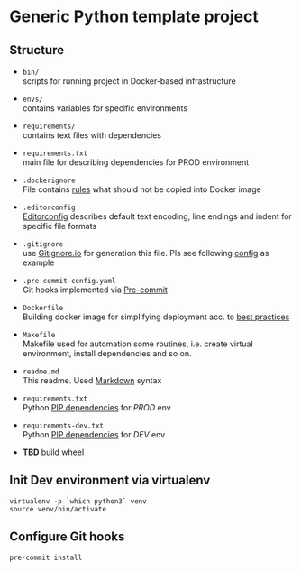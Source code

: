 # Generic Python template project

## Structure

* `bin/` <br>
    scripts for running project in Docker-based infrastructure
* `envs/` <br>
    contains variables for specific environments
* `requirements/` <br>
    contains text files with dependencies
* `requirements.txt` <br>
    main file for describing dependencies for PROD environment
* `.dockerignore` <br>
    File contains [rules][6] what should not be copied into Docker image
* `.editorconfig` <br>
    [Editorconfig][1] describes default text encoding, line endings and indent for specific file formats
* `.gitignore` <br>
    use [Gitignore.io][3] for generation this file. Pls see following [config](http://gitignore.io/api/vim,python,virtualenv,pycharm+all,jupyternotebooks,openframeworks+visualstudio) as example
* `.pre-commit-config.yaml` <br>
    Git hooks implemented via [Pre-commit][4]
* `Dockerfile` <br>
    Building docker image for simplifying deployment acc. to [best practices][5]
* `Makefile` <br>
    Makefile used for automation some routines, i.e. create virtual environment, install dependencies and so on.
* `readme.md` <br>
    This readme. Used [Markdown][2] syntax
* `requirements.txt` <br>
    Python [PIP dependencies][7] for *PROD* env
* `requirements-dev.txt` <br>
    Python [PIP dependencies][7] for *DEV* env

* **TBD** build wheel

## Init Dev environment via virtualenv

```
virtualenv -p `which python3` venv
source venv/bin/activate
```

## Configure Git hooks

```
pre-commit install
```


[1]: https://editorconfig.org/
[2]: https://github.com/adam-p/markdown-here/wiki/Markdown-Cheatsheet
[3]: http://gitignore.io/
[4]: https://pre-commit.com/
[5]: https://docs.docker.com/develop/develop-images/dockerfile_best-practices/
[6]: https://docs.docker.com/engine/reference/builder/#dockerignore-file
[7]: https://pip.pypa.io/en/stable/reference/pip_install/#requirements-file-format
